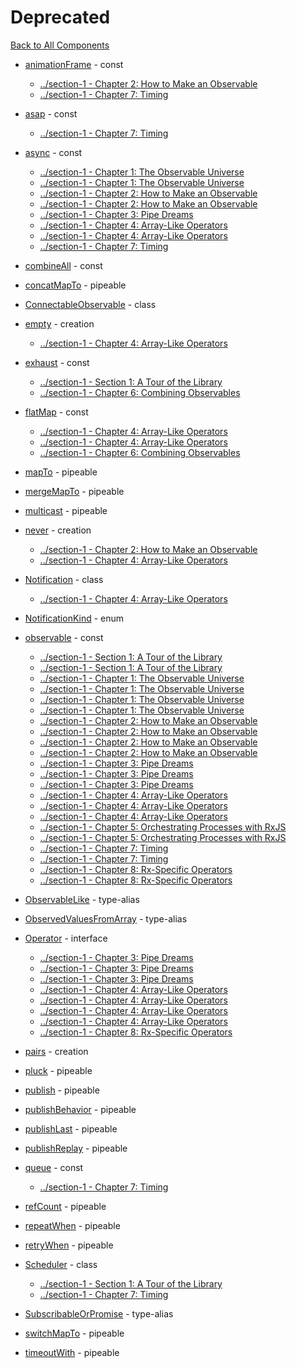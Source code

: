 # Deprecated

[Back to All Components](./all.md)

* [animationFrame](https://rxjs.dev/api/index/const/animationFrame) - const
  * [../section-1 - Chapter 2: How to Make an Observable](../section-1/02-how-to-make-an-observable.md#timing-creators)
  * [../section-1 - Chapter 7: Timing](../section-1/07-timing.md#on-a-schedule)

* [asap](https://rxjs.dev/api/index/const/asap) - const
  * [../section-1 - Chapter 7: Timing](../section-1/07-timing.md#on-a-schedule)

* [async](https://rxjs.dev/api/index/const/async) - const
  * [../section-1 - Chapter 1: The Observable Universe](../section-1/01-the-observable-universe.md#`observable<t>`)
  * [../section-1 - Chapter 1: The Observable Universe](../section-1/01-the-observable-universe.md#observables-as-processes)
  * [../section-1 - Chapter 2: How to Make an Observable](../section-1/02-how-to-make-an-observable.md#chapter-2:-how-to-make-an-observable)
  * [../section-1 - Chapter 2: How to Make an Observable](../section-1/02-how-to-make-an-observable.md#turn-a-_-into-an-observable)
  * [../section-1 - Chapter 3: Pipe Dreams](../section-1/03-pipe-dreams.md#here-we-go!)
  * [../section-1 - Chapter 4: Array-Like Operators](../section-1/04-array-like-operators.md#adorable-iterables)
  * [../section-1 - Chapter 4: Array-Like Operators](../section-1/04-array-like-operators.md#at-the-end-of-the-day)
  * [../section-1 - Chapter 7: Timing](../section-1/07-timing.md#on-a-schedule)

* [combineAll](https://rxjs.dev/api/index/const/combineAll) - const


* [concatMapTo](https://rxjs.dev/api/index/function/concatMapTo) - pipeable


* [ConnectableObservable](https://rxjs.dev/api/index/class/ConnectableObservable) - class


* [empty](https://rxjs.dev/api/index/function/empty) - creation
  * [../section-1 - Chapter 4: Array-Like Operators](../section-1/04-array-like-operators.md#that-empty-feeling)

* [exhaust](https://rxjs.dev/api/index/const/exhaust) - const
  * [../section-1 - Section 1: A Tour of the Library](../section-1/00-home.md#section-1:-a-tour-of-the-library)
  * [../section-1 - Chapter 6: Combining Observables](../section-1/06-combining-observables.md#the-four-flatmaps)

* [flatMap](https://rxjs.dev/api/index/const/flatMap) - const
  * [../section-1 - Chapter 4: Array-Like Operators](../section-1/04-array-like-operators.md#observables-of-observables,-observables-of-arrays,-and-arrays-of-observables-(aka-what-happened-to-flatmap?))
  * [../section-1 - Chapter 4: Array-Like Operators](../section-1/04-array-like-operators.md#but-what-did-happen-to-flatmap?)
  * [../section-1 - Chapter 6: Combining Observables](../section-1/06-combining-observables.md#the-four-flatmaps)

* [mapTo](https://rxjs.dev/api/index/function/mapTo) - pipeable


* [mergeMapTo](https://rxjs.dev/api/index/function/mergeMapTo) - pipeable


* [multicast](https://rxjs.dev/api/index/function/multicast) - pipeable


* [never](https://rxjs.dev/api/index/function/never) - creation
  * [../section-1 - Chapter 2: How to Make an Observable](../section-1/02-how-to-make-an-observable.md#the-observable-constructor)
  * [../section-1 - Chapter 4: Array-Like Operators](../section-1/04-array-like-operators.md#one-goes-in,-maybe-one-comes-out.)

* [Notification](https://rxjs.dev/api/index/class/Notification) - class
  * [../section-1 - Chapter 4: Array-Like Operators](../section-1/04-array-like-operators.md#material-girls)

* [NotificationKind](https://rxjs.dev/api/index/NotificationKind) - enum


* [observable](https://rxjs.dev/api/index/const/observable) - const
  * [../section-1 - Section 1: A Tour of the Library](../section-1/00-home.md#section-1:-a-tour-of-the-library)
  * [../section-1 - Section 1: A Tour of the Library](../section-1/00-home.md#how-to-keep-your-brains-from-exploding)
  * [../section-1 - Chapter 1: The Observable Universe](../section-1/01-the-observable-universe.md#chapter-1:-the-observable-universe)
  * [../section-1 - Chapter 1: The Observable Universe](../section-1/01-the-observable-universe.md#observables-as-functions)
  * [../section-1 - Chapter 1: The Observable Universe](../section-1/01-the-observable-universe.md#observables-as-processes)
  * [../section-1 - Chapter 1: The Observable Universe](../section-1/01-the-observable-universe.md#`subscription`)
  * [../section-1 - Chapter 2: How to Make an Observable](../section-1/02-how-to-make-an-observable.md#chapter-2:-how-to-make-an-observable)
  * [../section-1 - Chapter 2: How to Make an Observable](../section-1/02-how-to-make-an-observable.md#the-observable-constructor)
  * [../section-1 - Chapter 2: How to Make an Observable](../section-1/02-how-to-make-an-observable.md#empty-and-never)
  * [../section-1 - Chapter 2: How to Make an Observable](../section-1/02-how-to-make-an-observable.md#lightning-round!!)
  * [../section-1 - Chapter 3: Pipe Dreams](../section-1/03-pipe-dreams.md#chapter-3:-pipe-dreams)
  * [../section-1 - Chapter 3: Pipe Dreams](../section-1/03-pipe-dreams.md#smooth-operator)
  * [../section-1 - Chapter 3: Pipe Dreams](../section-1/03-pipe-dreams.md#here-we-go!)
  * [../section-1 - Chapter 4: Array-Like Operators](../section-1/04-array-like-operators.md#one-goes-in,-maybe-one-comes-out.)
  * [../section-1 - Chapter 4: Array-Like Operators](../section-1/04-array-like-operators.md#skip-to-the-good-parts)
  * [../section-1 - Chapter 4: Array-Like Operators](../section-1/04-array-like-operators.md#at-the-end-of-the-day)
  * [../section-1 - Chapter 5: Orchestrating Processes with RxJS](../section-1/05-rxjs-for-processes.md#chapter-5:-orchestrating-processes-with-rxjs)
  * [../section-1 - Chapter 5: Orchestrating Processes with RxJS](../section-1/05-rxjs-for-processes.md#side-effects-include...)
  * [../section-1 - Chapter 7: Timing](../section-1/07-timing.md#chapter-7:-timing)
  * [../section-1 - Chapter 7: Timing](../section-1/07-timing.md#other-time-utilities)
  * [../section-1 - Chapter 8: Rx-Specific Operators](../section-1/08-rx-specific-operators.md#chapter-8:-rx-specific-operators)
  * [../section-1 - Chapter 8: Rx-Specific Operators](../section-1/08-rx-specific-operators.md#sharing-is-caring)

* [ObservableLike](https://rxjs.dev/api/index/type-alias/ObservableLike) - type-alias


* [ObservedValuesFromArray](https://rxjs.dev/api/index/type-alias/ObservedValuesFromArray) - type-alias


* [Operator](https://rxjs.dev/api/index/interface/Operator) - interface
  * [../section-1 - Chapter 3: Pipe Dreams](../section-1/03-pipe-dreams.md#chapter-3:-pipe-dreams)
  * [../section-1 - Chapter 3: Pipe Dreams](../section-1/03-pipe-dreams.md#smooth-operator)
  * [../section-1 - Chapter 3: Pipe Dreams](../section-1/03-pipe-dreams.md#multiple-identity)
  * [../section-1 - Chapter 4: Array-Like Operators](../section-1/04-array-like-operators.md#chapter-4:-array-like-operators)
  * [../section-1 - Chapter 4: Array-Like Operators](../section-1/04-array-like-operators.md#one-goes-in,-one-comes-out)
  * [../section-1 - Chapter 4: Array-Like Operators](../section-1/04-array-like-operators.md#one-goes-in,-maybe-one-comes-out.)
  * [../section-1 - Chapter 4: Array-Like Operators](../section-1/04-array-like-operators.md#making-operators-for-fun-and-profit)
  * [../section-1 - Chapter 8: Rx-Specific Operators](../section-1/08-rx-specific-operators.md#chapter-8:-rx-specific-operators)

* [pairs](https://rxjs.dev/api/index/function/pairs) - creation


* [pluck](https://rxjs.dev/api/index/function/pluck) - pipeable


* [publish](https://rxjs.dev/api/index/function/publish) - pipeable


* [publishBehavior](https://rxjs.dev/api/index/function/publishBehavior) - pipeable


* [publishLast](https://rxjs.dev/api/index/function/publishLast) - pipeable


* [publishReplay](https://rxjs.dev/api/index/function/publishReplay) - pipeable


* [queue](https://rxjs.dev/api/index/const/queue) - const
  * [../section-1 - Chapter 7: Timing](../section-1/07-timing.md#on-a-schedule)

* [refCount](https://rxjs.dev/api/index/function/refCount) - pipeable


* [repeatWhen](https://rxjs.dev/api/index/function/repeatWhen) - pipeable


* [retryWhen](https://rxjs.dev/api/index/function/retryWhen) - pipeable


* [Scheduler](https://rxjs.dev/api/index/class/Scheduler) - class
  * [../section-1 - Section 1: A Tour of the Library](../section-1/00-home.md#section-1:-a-tour-of-the-library)
  * [../section-1 - Chapter 7: Timing](../section-1/07-timing.md#on-a-schedule)

* [SubscribableOrPromise](https://rxjs.dev/api/index/type-alias/SubscribableOrPromise) - type-alias


* [switchMapTo](https://rxjs.dev/api/index/function/switchMapTo) - pipeable


* [timeoutWith](https://rxjs.dev/api/index/function/timeoutWith) - pipeable


